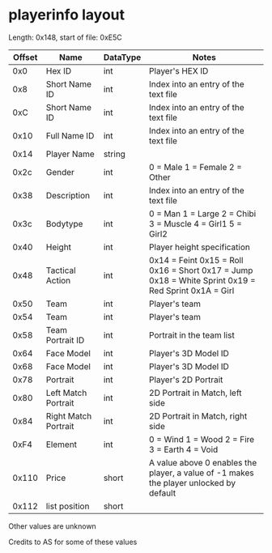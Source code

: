 # playerinfo layout
Length: 0x148, start of file: 0xE5C

| Offset | Name | DataType | Notes |
| --- | --- | --- | --- |
| 0x0 | Hex ID | int | Player's HEX ID |
| 0x8 | Short Name ID | int | Index into an entry of the text file |
| 0xC | Short Name ID | int | Index into an entry of the text file |
| 0x10 | Full Name ID | int | Index into an entry of the text file |
| 0x14 | Player Name | string |  |
| 0x2c | Gender | int | 0 = Male 1 = Female 2 = Other |
| 0x38 | Description | int | Index into an entry of the text file |
| 0x3c | Bodytype | int | 0 = Man 1 = Large 2 = Chibi 3 = Muscle 4 = Girl1 5 = Girl2 |
| 0x40 | Height | int | Player height specification |
| 0x48 | Tactical Action | int | 0x14 = Feint 0x15 = Roll 0x16 = Short 0x17 = Jump 0x18 = White Sprint 0x19 = Red Sprint 0x1A = Girl 
| 0x50 | Team | int | Player's team |
| 0x54 | Team | int | Player's team |
| 0x58 | Team Portrait ID | int | Portrait in the team list |
| 0x64 | Face Model | int | Player's 3D Model ID |
| 0x68 | Face Model | int | Player's 3D Model ID |
| 0x78 | Portrait | int | Player's 2D Portrait |
| 0x80 | Left Match Portrait | int | 2D Portrait in Match, left side |
| 0x84 | Right Match Portrait | int | 2D Portrait in Match, right side |
| 0xF4 | Element | int | 0 = Wind 1 = Wood 2 = Fire 3 = Earth 4 = Void |
| 0x110 | Price | short | A value above 0 enables the player, a value of -1 makes the player unlocked by default |
| 0x112 | list position | short | |


Other values are unknown

Credits to AS for some of these values 

